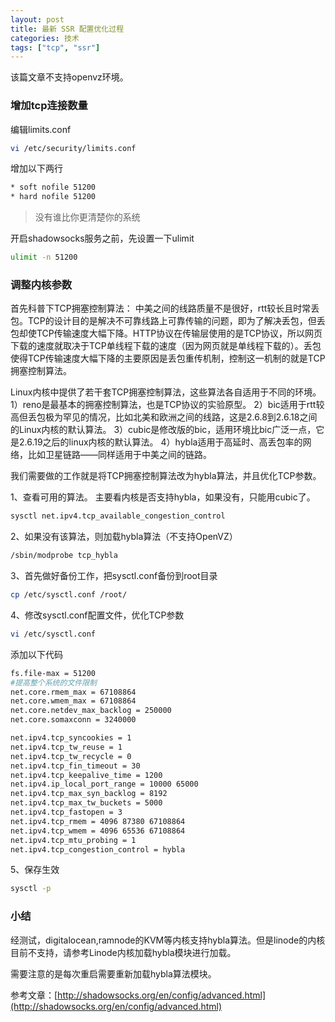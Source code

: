 ```yaml
---
layout: post
title: 最新 SSR 配置优化过程
categories: 技术
tags: ["tcp", "ssr"]
---
```


该篇文章不支持openvz环境。

### 增加tcp连接数量

编辑limits.conf

```bash
vi /etc/security/limits.conf
```

增加以下两行

```bash
* soft nofile 51200
* hard nofile 51200
```

<!-- more -->

> 没有谁比你更清楚你的系统

开启shadowsocks服务之前，先设置一下ulimit

```bash
ulimit -n 51200
```

### 调整内核参数

首先科普下TCP拥塞控制算法：
中美之间的线路质量不是很好，rtt较长且时常丢包。TCP的设计目的是解决不可靠线路上可靠传输的问题，即为了解决丢包，但丢包却使TCP传输速度大幅下降。HTTP协议在传输层使用的是TCP协议，所以网页下载的速度就取决于TCP单线程下载的速度（因为网页就是单线程下载的）。丢包使得TCP传输速度大幅下降的主要原因是丢包重传机制，控制这一机制的就是TCP拥塞控制算法。

Linux内核中提供了若干套TCP拥塞控制算法，这些算法各自适用于不同的环境。
1）reno是最基本的拥塞控制算法，也是TCP协议的实验原型。
2）bic适用于rtt较高但丢包极为罕见的情况，比如北美和欧洲之间的线路，这是2.6.8到2.6.18之间的Linux内核的默认算法。
3）cubic是修改版的bic，适用环境比bic广泛一点，它是2.6.19之后的linux内核的默认算法。
4）hybla适用于高延时、高丢包率的网络，比如卫星链路——同样适用于中美之间的链路。

我们需要做的工作就是将TCP拥塞控制算法改为hybla算法，并且优化TCP参数。

1、查看可用的算法。
主要看内核是否支持hybla，如果没有，只能用cubic了。

```bash
sysctl net.ipv4.tcp_available_congestion_control
```

2、如果没有该算法，则加载hybla算法（不支持OpenVZ）

```bash
/sbin/modprobe tcp_hybla
```

3、首先做好备份工作，把sysctl.conf备份到root目录

```bash
cp /etc/sysctl.conf /root/
```

4、修改sysctl.conf配置文件，优化TCP参数

```bash
vi /etc/sysctl.conf
```

添加以下代码

```bash
fs.file-max = 51200
#提高整个系统的文件限制
net.core.rmem_max = 67108864
net.core.wmem_max = 67108864
net.core.netdev_max_backlog = 250000
net.core.somaxconn = 3240000

net.ipv4.tcp_syncookies = 1
net.ipv4.tcp_tw_reuse = 1
net.ipv4.tcp_tw_recycle = 0
net.ipv4.tcp_fin_timeout = 30
net.ipv4.tcp_keepalive_time = 1200
net.ipv4.ip_local_port_range = 10000 65000
net.ipv4.tcp_max_syn_backlog = 8192
net.ipv4.tcp_max_tw_buckets = 5000
net.ipv4.tcp_fastopen = 3
net.ipv4.tcp_rmem = 4096 87380 67108864
net.ipv4.tcp_wmem = 4096 65536 67108864
net.ipv4.tcp_mtu_probing = 1
net.ipv4.tcp_congestion_control = hybla
```

5、保存生效

```bash
sysctl -p
```

### 小结

经测试，digitalocean,ramnode的KVM等内核支持hybla算法。但是linode的内核目前不支持，请参考Linode内核加载hybla模块进行加载。

需要注意的是每次重启需要重新加载hybla算法模块。

参考文章：[http://shadowsocks.org/en/config/advanced.html](http://shadowsocks.org/en/config/advanced.html)